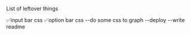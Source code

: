 List of leftover things

✅input bar css
✅option bar css
--do some css to graph
--deploy
--write readme
